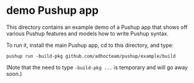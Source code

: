 # demo Pushup app

This directory contains an example demo of a Pushup app that shows off various
Pushup features and models how to write Pushup syntax.

To run it, install the main Pushup app, cd to this directory, and type:

```
pushup run -build-pkg github.com/adhocteam/pushup/example/build
```

(Note that the need to type `-build-pkg ...` is temporary and will go
away soon.)
